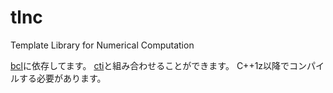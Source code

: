 # tlnc
Template Library for Numerical Computation

[bcl](https://github.com/quartorz/bcl)に依存してます。
[cti](https://github.com/quartorz/cti)と組み合わせることができます。
C++1z以降でコンパイルする必要があります。
